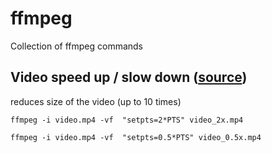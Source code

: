 # ffmpeg
Collection of ffmpeg commands

## Video speed up / slow down ([source](https://www.bogotobogo.com/FFMpeg/ffmpeg_video_speed_up_slow_down.php))
reduces size of the video (up to 10 times)

`ffmpeg -i video.mp4 -vf  "setpts=2*PTS" video_2x.mp4`

`ffmpeg -i video.mp4 -vf  "setpts=0.5*PTS" video_0.5x.mp4`